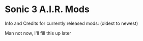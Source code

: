 # Sonic 3 A.I.R. Mods
	
Info and Credits for currently released mods: (oldest to newest)
	
Man not now, I'll fill this up later